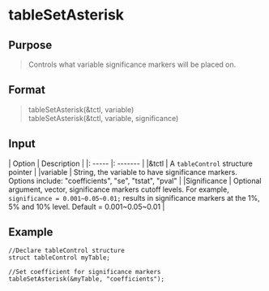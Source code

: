 # tableSetAsterisk

## Purpose
> Controls what variable significance markers will be placed on.

## Format
> tableSetAsterisk(&tctl, variable)  
> tableSetAsterisk(&tctl, variable, significance)

## Input
| Option | Description |
|: ----- |: ------- |
|&tctl  | A `tableControl` structure pointer |
|variable | String, the variable to have significance markers. Options include: "coefficients", "se", "tstat", "pval" |
|Significance | Optional argument, vector, significance markers cutoff levels. For example, `significance = 0.001~0.05~0.01;` results in significance markers at the 1%, 5% and 10% level. Default = 0.001~0.05~0.01 |

## Example
```
//Declare tableControl structure
struct tableControl myTable;

//Set coefficient for significance markers
tableSetAsterisk(&myTable, "coefficients");
```
